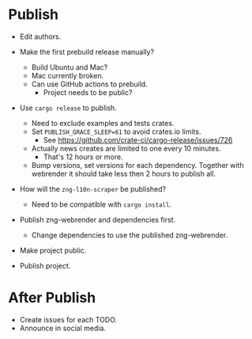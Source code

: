 # Publish

* Edit authors.

* Make the first prebuild release manually?
    - Build Ubuntu and Mac?
    - Mac currently broken.
    - Can use GitHub actions to prebuild.
        - Project needs to be public?

* Use `cargo release` to publish.
    - Need to exclude examples and tests crates.
    - Set `PUBLISH_GRACE_SLEEP=61` to avoid crates.io limits.
        - See https://github.com/crate-ci/cargo-release/issues/726
    - Actually news creates are limited to one every 10 minutes.
        - That's 12 hours or more.
    - Bump versions, set versions for each dependency.
    Together with webrender it should take less then 2 hours to publish all.

* How will the `zng-l10n-scraper` be published?
    - Need to be compatible with `cargo install`.

* Publish zng-webrender and dependencies first.
    - Change dependencies to use the published zng-webrender.
* Make project public.
* Publish project.

# After Publish

* Create issues for each TODO.
* Announce in social media.